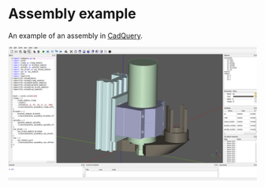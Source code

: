# Assembly example

An example of an assembly in [CadQuery](https://github.com/cadquery/cadquery).

![Screenshot](https://github.com/marcus7070/spindle-assy-example/raw/master/screenshot2020-09-11-125732.png)
